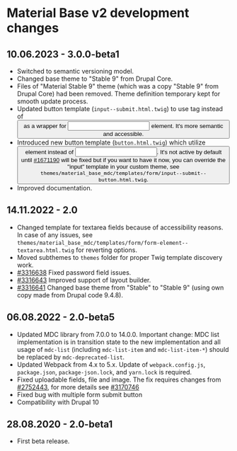 Material Base v2 development changes
====================================

10.06.2023 - 3.0.0-beta1
------------------------

* Switched to semantic versioning model.
* Changed base theme to "Stable 9" from Drupal Core.
* Files of "Material Stable 9" theme (which was a copy "Stable 9" from Drupal Core) had been removed. Theme definition temporary kept for smooth update process.
* Updated button template (`input--submit.html.twig`) to use <label> tag instead of <button> as a wrapper for <input> element. It's more semantic and accessible.
* Introduced new button template (`button.html.twig`) which utilize <button> element instead of <input>.
  It's not active by default until [#1671190](https://www.drupal.org/project/drupal/issues/1671190) will be fixed but if you want to have it now, you can override the "input" template in your custom theme, see `themes/material_base_mdc/templates/form/input--submit--button.html.twig`.
* Improved documentation.

14.11.2022 - 2.0
----------------

* Changed template for textarea fields because of accessibility reasons.
  In case of any issues, see
  `themes/material_base_mdc/templates/form/form-element--textarea.html.twig`
  for reverting options.
* Moved subthemes to `themes` folder for proper Twig template discovery work.
* [#3316638](https://www.drupal.org/project/material_base/issues/3316638) Fixed password field issues.
* [#3316643](https://www.drupal.org/project/material_base/issues/3316643) Improved support of layout builder.
* [#3316641](https://www.drupal.org/project/material_base/issues/3316641) Changed base theme from "Stable" to "Stable 9" (using own copy made from Drupal code 9.4.8).

06.08.2022 - 2.0-beta5
----------------------

* Updated MDC library from 7.0.0 to 14.0.0.
  Important change: MDC list implementation is in transition state to the new
  implementation and all usage of `mdc-list` (including `mdc-list-item` and
  `mdc-list-item-*`) should be replaced by `mdc-deprecated-list`.
* Updated Webpack from 4.x to 5.x. Update of `webpack.config.js`,
  `package.json`, `package-json.lock`, and `yarn.lock` is required.
* Fixed uploadable fields, file and image.
  The fix requires changes from [#2752443](https://www.drupal.org/project/drupal/issues/2752443), for more details see [#3170746](https://www.drupal.org/project/material_base/issues/3170746)
* Fixed bug with multiple form submit button
* Compatibility with Drupal 10

28.08.2020 - 2.0-beta1
----------------------

* First beta release.

